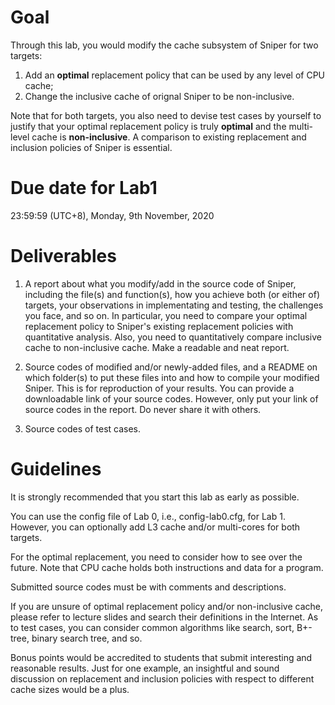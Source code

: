 # Goal
Through this lab, you would modify the cache subsystem of Sniper for two targets:
1. Add an **optimal** replacement policy that can be used by any level of CPU cache;
2. Change the inclusive cache of orignal Sniper to be non-inclusive. 

Note that for both targets, you also need to devise test cases by yourself to justify that your optimal replacement policy is truly **optimal** and the multi-level cache is **non-inclusive**. A comparison to existing replacement and inclusion policies of Sniper is essential.


# Due date for Lab1
23:59:59 (UTC+8), Monday, 9th November, 2020


# Deliverables
1. A report about what you modify/add in the source code of Sniper, including the file(s) and function(s), how you achieve both (or either of) targets, your observations in implementating and testing, the challenges you face, and so on. In particular, you need to compare your optimal replacement policy to Sniper's existing replacement policies with quantitative analysis. Also, you need to quantitatively compare inclusive cache to non-inclusive cache. Make a readable and neat report.

2. Source codes of modified and/or newly-added files, and a README on which folder(s) to put these files into and how to compile your modified Sniper. This is for reproduction of your results. You can provide a downloadable link of your source codes. However, only put your link of source codes in the report. Do never share it with others.

3. Source codes of test cases.


# Guidelines
It is strongly recommended that you start this lab as early as possible.

You can use the config file of Lab 0, i.e., config-lab0.cfg, for Lab 1. However, you can optionally add L3 cache and/or multi-cores for both targets. 

For the optimal replacement, you need to consider how to see over the future. Note that CPU cache holds both instructions and data for a program.

Submitted source codes must be with comments and descriptions.

If you are unsure of optimal replacement policy and/or non-inclusive cache, please refer to lecture slides and search their definitions in the Internet. As to test cases, you can consider common algorithms like search, sort, B+-tree, binary search tree, and so. 

Bonus points would be accredited to students that submit interesting and reasonable results. Just for one example, an insightful and sound discussion on replacement and inclusion policies with respect to different cache sizes would be a plus. 